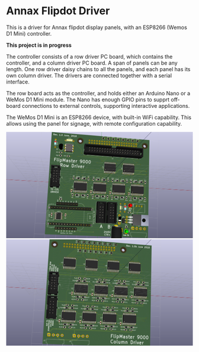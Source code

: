 # Annax Flipdot Driver #

This is a driver for Annax flipdot display panels, with an ESP8266 (Wemos D1 Mini) controller.

**This project is in progress**

The controller consists of a row driver PC board, which contains the controller, and a
column driver PC board. A span of panels can be any length. One row driver daisy chains
to all the panels, and each panel has its own column driver. The drivers are connected
together with a serial interface.

The row board acts as the controller, and holds either an Arduino Nano or a WeMos D1 Mini
module. The Nano has enough GPIO pins to supprt off-board connections to external controls,
supporting interactive applications. 

The WeMos D1 Mini is an ESP8266 device, with built-in WiFi capability. This allows using
the panel for signage, with remote configuration capability.

![Image of row board](kicad/images/row_driver.png)
![Image of column board](kicad/images/column_driver.png)


